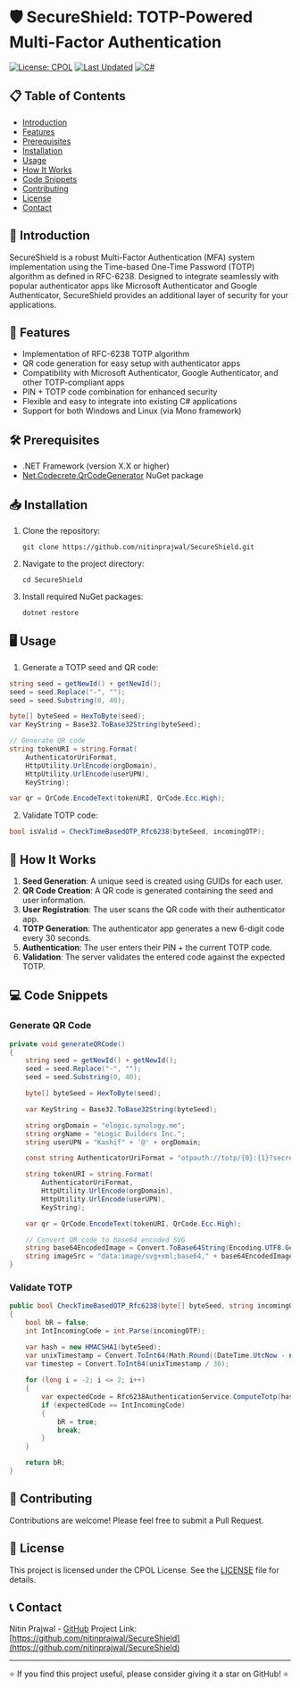 # 🛡️ SecureShield: TOTP-Powered Multi-Factor Authentication



[![License: CPOL](https://img.shields.io/badge/License-CPOL-blue.svg)](https://opensource.org/licenses/CPOL-1.02)
[![Last Updated](https://img.shields.io/badge/Last%20Updated-July%2015%2C%202024-brightgreen)](https://github.com/nitinprajwal/SecureShield)
[![C#](https://img.shields.io/badge/C%23-239120?style=flat&logo=c-sharp&logoColor=white)](https://docs.microsoft.com/en-us/dotnet/csharp/)

## 📋 Table of Contents

- [Introduction](#-introduction)
- [Features](#-features)
- [Prerequisites](#-prerequisites)
- [Installation](#-installation)
- [Usage](#-usage)
- [How It Works](#-how-it-works)
- [Code Snippets](#-code-snippets)
- [Contributing](#-contributing)
- [License](#-license)
- [Contact](#-contact)

## 🌟 Introduction

SecureShield is a robust Multi-Factor Authentication (MFA) system implementation using the Time-based One-Time Password (TOTP) algorithm as defined in RFC-6238. Designed to integrate seamlessly with popular authenticator apps like Microsoft Authenticator and Google Authenticator, SecureShield provides an additional layer of security for your applications.

## 🚀 Features

- Implementation of RFC-6238 TOTP algorithm
- QR code generation for easy setup with authenticator apps
- Compatibility with Microsoft Authenticator, Google Authenticator, and other TOTP-compliant apps
- PIN + TOTP code combination for enhanced security
- Flexible and easy to integrate into existing C# applications
- Support for both Windows and Linux (via Mono framework)

## 🛠️ Prerequisites

- .NET Framework (version X.X or higher)
- [Net.Codecrete.QrCodeGenerator](https://www.nuget.org/packages/Net.Codecrete.QrCodeGenerator/) NuGet package

## 📥 Installation

1. Clone the repository:
   ```
   git clone https://github.com/nitinprajwal/SecureShield.git
   ```
2. Navigate to the project directory:
   ```
   cd SecureShield
   ```
3. Install required NuGet packages:
   ```
   dotnet restore
   ```

## 🖥️ Usage

1. Generate a TOTP seed and QR code:

```csharp
string seed = getNewId() + getNewId();
seed = seed.Replace("-", "");
seed = seed.Substring(0, 40);

byte[] byteSeed = HexToByte(seed);
var KeyString = Base32.ToBase32String(byteSeed);

// Generate QR code
string tokenURI = string.Format(
    AuthenticatorUriFormat,
    HttpUtility.UrlEncode(orgDomain),
    HttpUtility.UrlEncode(userUPN),
    KeyString);

var qr = QrCode.EncodeText(tokenURI, QrCode.Ecc.High);
```

2. Validate TOTP code:

```csharp
bool isValid = CheckTimeBasedOTP_Rfc6238(byteSeed, incomingOTP);
```

## 🔧 How It Works

1. **Seed Generation**: A unique seed is created using GUIDs for each user.
2. **QR Code Creation**: A QR code is generated containing the seed and user information.
3. **User Registration**: The user scans the QR code with their authenticator app.
4. **TOTP Generation**: The authenticator app generates a new 6-digit code every 30 seconds.
5. **Authentication**: The user enters their PIN + the current TOTP code.
6. **Validation**: The server validates the entered code against the expected TOTP.

## 💻 Code Snippets

### Generate QR Code

```csharp
private void generateQRCode()
{
    string seed = getNewId() + getNewId();
    seed = seed.Replace("-", "");
    seed = seed.Substring(0, 40);

    byte[] byteSeed = HexToByte(seed);

    var KeyString = Base32.ToBase32String(byteSeed);

    string orgDomain = "elogic.synology.me";
    string orgName = "eLogic Builders Inc.";
    string userUPN = "Kashif" + '@' + orgDomain;

    const string AuthenticatorUriFormat = "otpauth://totp/{0}:{1}?secret={2}&issuer={0}&algorithm=SHA1&digits=6&period=30";

    string tokenURI = string.Format(
        AuthenticatorUriFormat,
        HttpUtility.UrlEncode(orgDomain),
        HttpUtility.UrlEncode(userUPN),
        KeyString);

    var qr = QrCode.EncodeText(tokenURI, QrCode.Ecc.High);

    // Convert QR code to base64 encoded SVG
    string base64EncodedImage = Convert.ToBase64String(Encoding.UTF8.GetBytes(qr.ToSvgString(4)));
    string imageSrc = "data:image/svg+xml;base64," + base64EncodedImage;
}
```

### Validate TOTP

```csharp
public bool CheckTimeBasedOTP_Rfc6238(byte[] byteSeed, string incomingOTP)
{
    bool bR = false;
    int IntIncomingCode = int.Parse(incomingOTP);

    var hash = new HMACSHA1(byteSeed);
    var unixTimestamp = Convert.ToInt64(Math.Round((DateTime.UtcNow - new DateTime(1970, 1, 1, 0, 0, 0)).TotalSeconds));
    var timestep = Convert.ToInt64(unixTimestamp / 30);
    
    for (long i = -2; i <= 2; i++)
    {
        var expectedCode = Rfc6238AuthenticationService.ComputeTotp(hash, (ulong)(timestep + i), modifier: null);
        if (expectedCode == IntIncomingCode)
        {
            bR = true;
            break;
        }
    }

    return bR;
}
```

## 🤝 Contributing

Contributions are welcome! Please feel free to submit a Pull Request.

## 📄 License

This project is licensed under the CPOL License. See the [LICENSE](LICENSE) file for details.

## 📞 Contact

Nitin Prajwal - [GitHub](https://github.com/nitinprajwal)
Project Link: [https://github.com/nitinprajwal/SecureShield](https://github.com/nitinprajwal/SecureShield)

---

⭐️ If you find this project useful, please consider giving it a star on GitHub! ⭐️
